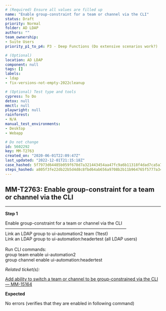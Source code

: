 ```yaml
---
# (Required) Ensure all values are filled up
name: "Enable group-constraint for a team or channel via the CLI"
status: Draft
priority: Normal
folder: AD LDAP
authors: ""
team_ownership: 
- Suite Users
priority_p1_to_p4: P3 - Deep Functions (Do extensive scenarios work?)

# (Optional)
location: AD LDAP
component: null
tags: []
labels: 
- ldap
- fix-versions-not-empty-2022cleanup

# (Optional) Test type and tools
cypress: To Do
detox: null
mmctl: null
playwright: null
rainforest: 
- N/A
manual_test_environments: 
- Desktop
- Webapp

# Do not change
id: 5602292
key: MM-T2763
created_on: "2020-06-01T22:09:47Z"
last_updated: "2022-12-01T21:15:18Z"
case_hashed: 5f7973d64485b059f678d7a321443454aa47fc9a6b11318f4dad7ca5a7d874f5fe2c5f02760caae12482521992f4da54
steps_hashed: a805f3fe22db22b5d4d8c8fbd64ab656a9708b2b11b964765f5777a345d769981332e2d3d28c3afd86f4c03681c07ad2
---
```


<!-- (Auto-generated) Based on frontmatter's "key" and "name" -->

## MM-T2763: Enable group-constraint for a team or channel via the CLI

---

**Step 1**

Enable group-constraint for a team or channel via the CLI\
————————————————————————————\
Link an LDAP group to ui-automation2 team (1test)\
Link an LDAP group to ui-automation:headertest (all LDAP users)\
\
Run CLI commands:\
group team enable ui-automation2\
group channel enable ui-automation:headertest

_Related ticket(s):_

[Add ability to switch a team or channel to be group-constrained via the CLI — MM-15164](https://mattermost.atlassian.net/browse/MM-15164)

**Expected**

No errors (verifies that they are enabled in following command)
